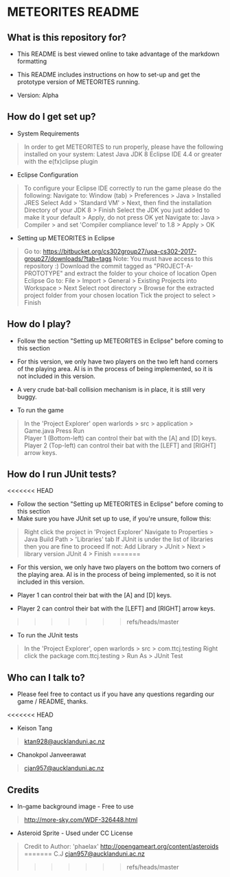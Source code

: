 # METEORITES README #

## What is this repository for? ##

* This README is best viewed online to take advantage of the markdown formatting

* This README includes instructions on how to set-up and get the prototype 
	version of METEORITES running.
	 
* Version: Alpha

## How do I get set up? ##

* System Requirements
> In order to get METEORITES to run properly, please have the following installed on your system:
> Latest Java JDK 8
> Eclipse IDE 4.4 or greater with the e(fx)clipse plugin

* Eclipse Configuration
> To configure your Eclipse IDE correctly to run the game please do the following:
> Navigate to: Window (tab) > Preferences > Java > Installed JRES
> Select Add > 'Standard VM' > Next, then find the installation Directory of your JDK 8 > Finish
> Select the JDK you just added to make it your default > Apply, do not press OK yet
> Navigate to: Java > Compiler > and set 'Compiler compliance level' to 1.8 > Apply > OK

* Setting up METEORITES in Eclipse 
> Go to: https://bitbucket.org/cs302group27/uoa-cs302-2017-group27/downloads/?tab=tags
> Note: You must have access to this repository :)
> Download the commit tagged as "PROJECT-A-PROTOTYPE" and extract the folder to your choice of location
> Open Eclipse
> Go to: File > Import > General > Existing Projects into Workspace > Next
> Select root directory > Browse for the extracted project folder from your chosen location
> Tick the project to select > Finish

## How do I play? ##

* Follow the section "Setting up METEORITES in Eclipse" before coming to this section

* For this version, we only have two players on the two left hand corners of the playing area. AI is in the process of being implemented, so it is not included in this version.

* A very crude bat-ball collision mechanism is in place, it is still very buggy. 

* To run the game
> In the 'Project Explorer' open warlords > src > application > Game.java
> Press Run  
> Player 1 (Bottom-left) can control their bat with the [A] and [D] keys.
> Player 2 (Top-left) can control their bat with the [LEFT] and [RIGHT] arrow keys.

## How do I run JUnit tests? ##

<<<<<<< HEAD
* Follow the section "Setting up METEORITES in Eclipse" before coming to this section
* Make sure you have JUnit set up to use, if you're unsure, follow this:
> Right click the project in 'Project Explorer'
> Navigate to Properties > Java Build Path > 'Libraries' tab
> If JUnit is under the list of libraries then you are fine to proceed
> If not: Add Library > JUnit > Next > library version JUnit 4 > Finish
=======
* For this version, we only have two players on the bottom two corners of the
  playing area. AI is in the process of being implemented, so it is not included
  in this version.
  
* Player 1 can control their bat with the [A] and [D] keys.
* Player 2 can control their bat with the [LEFT] and [RIGHT] arrow keys.
>>>>>>> refs/heads/master

* To run the JUnit tests
> In the 'Project Explorer', open warlords > src > com.ttcj.testing
> Right click the package com.ttcj.testing > Run As > JUnit Test

## Who can I talk to? ##

* Please feel free to contact us if you have any questions regarding our game / README, thanks.

<<<<<<< HEAD
* Keison Tang
> ktan928@aucklanduni.ac.nz

* Chanokpol Janveerawat
> cjan957@aucklanduni.ac.nz

## Credits ##

* In-game background image - Free to use
> http://more-sky.com/WDF-326448.html

* Asteroid Sprite - Used under CC License
> Credit to Author: 'phaelax'
> http://opengameart.org/content/asteroids
=======
C.J
cjan957@aucklanduni.ac.nz
>>>>>>> refs/heads/master
